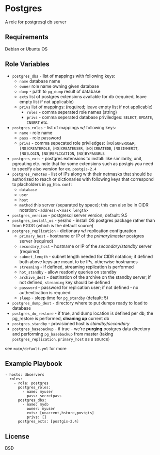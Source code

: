 Postgres
=========

A role for postgresql db server

Requirements
------------

Debian or Ubuntu OS

Role Variables
--------------

- `postgres_dbs` - list of mappings with following keys:
    - `name` database name
    - `owner` role name owning given database
    - `dump` - path to `pg_dump` result of database
    - `exts` list of postgres extensions available for db (required, leave empty
      list if not applicable)
    - `privs` list of mappings: (required; leave empty list if not applicable)
        - `roles` - comma seperated role names (string)
        - `privs` - comma seperated database priviledges: `SELECT`, `UPDATE`, `INSERT` etc.
- `postgres_roles` - list of mappings w/ following keys:
    - `name` - role name
    - `pass` - role password
    - `privs` - comma sepecated role priviledges: `[NO]SUPERUSER`, `[NO]CREATEROLE`, `[NO]CREATEUSER`,
        `[NO]CREATEDB`, `[NO]INHERIT`, `[NO]LOGIN`, `[NO]REPLICATION`,
        `[NO]BYPASSRLS`
- `postgres_exts` - postgres extensions to install: like similarity, unit, pgrouting etc.
  note that for some extensions such as postgis you need to specify also version for ex. `postgis-2.4`
- `postgres_remotes` - list of IPs along with their netmasks that should be authorized to reach
  or dictionaries with following keys that correspond to placholders in `pg_hba.conf`:
    - `database` 
    - `user`
    - `host`
    - `method`
  this server (separated by space); this can also be in CIDR notation: `<address>/<mask length>`
- `postgres_version` - postgresql server version; default: 9.5
- `postgres_install_os` - yes/no - install OS postgres package rather than from PGDG
  (which is the default source)
- `postgres_replication` - dictionary w/ replication configuration
    - `primary_host` - hostname or IP of the *primary*/*master* postgres server (required)
    - `secondary_host` - hostname or IP of the *secondary*/*standby* server (required)
    - `subnet_length` - subnet length needed for CIDR notation; if defined both
      above keys are meant to be IPs, otherwise hostnames  
    - `streaming` - if defined, streaming replication is performed
    - `hot_standby` - allow readonly queries on standby  
    - `archive_dest` - destination of the archive on the standby server;
      if not defined, `streaming` key should be defined
    - `password` - password for replication user; if not defined - no authentication is required
    - `sleep` - sleep time for `pg_standby` (default: 5)
- `postgres_dump_dest` - directory where to put dumps ready to load to database
- `postgres_do_restore` - if true, and dump location is defined per db, the pg_restore is performed,
  **cleaning up** current db
- `postgres_standby` - provisioned host is *standby*/*secondary* 
- `postgres_basebackup` - if true - we're **purging** postgres data directory and performing `pg_basebackup`
  from master (taking `postgres_replication.primary_host` as a source)

see `main/default.yml` for more

Example Playbook
----------------

    - hosts: dbservers
      roles:
        - role: postgres
          postgres_roles:
            - name: myuser
              pass: secretpass
          postgres_dbs:
            - name: mydb
              owner: myuser
              exts: [unaccent,hstore,postgis]
              privs: []
          postgres_exts: [postgis-2.4]

License
-------

BSD
